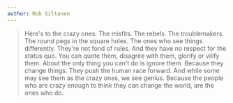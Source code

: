 ```yaml
---
author: Rob Siltanen
---
```

<blockquote>
  Here's to the crazy ones. The misfits. The rebels. The troublemakers. The round pegs in the square holes.
  The ones who see things differently. They're not fond of rules. And they have no respect for the status quo. You can
  quote them, disagree with them, glorify or vilify them. About the only thing you can't do is ignore them. Because they
  change things. They push the human race forward. And while some may see them as the crazy ones, we see genius. Because
  the people who are crazy enough to think they can change the world, are the ones who do.
</blockquote>